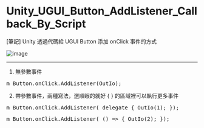 # Unity_UGUI_Button_AddListener_Callback_By_Script
[筆記] Unity 透過代碼給 UGUI Button 添加 onClick 事件的方式


![image](https://raw.githubusercontent.com/Yasudabo/Unity_UGUI_Button_AddListener_Callback_By_Script/master/UGUIButtonAddListenerScriptDemo.gif)

--------
1. 無參數事件
<pre>
m_Button.onClick.AddListener(OutIo);
</pre>

2. 帶參數事件，兩種寫法，選順眼的就好
{ } 的區域裡可以執行更多事件
<pre>
m_Button.onClick.AddListener( delegate { OutIo(1); });
</pre>

<pre>
m_Button.onClick.AddListener( () => { OutIo(2); });
</pre>
